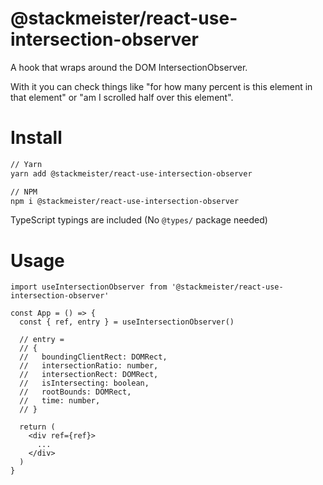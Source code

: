 @stackmeister/react-use-intersection-observer
=============================================

A hook that wraps around the DOM IntersectionObserver.

With it you can check things like "for how many percent is this element in that element"
or "am I scrolled half over this element".

Install
=======

```bash
// Yarn
yarn add @stackmeister/react-use-intersection-observer

// NPM
npm i @stackmeister/react-use-intersection-observer
```

TypeScript typings are included (No `@types/` package needed)

Usage
=====

```tsx
import useIntersectionObserver from '@stackmeister/react-use-intersection-observer'

const App = () => {
  const { ref, entry } = useIntersectionObserver()

  // entry =
  // {
  //   boundingClientRect: DOMRect,
  //   intersectionRatio: number,
  //   intersectionRect: DOMRect,
  //   isIntersecting: boolean,
  //   rootBounds: DOMRect,
  //   time: number,
  // }

  return (
    <div ref={ref}>
      ...
    </div>
  )
}
```
